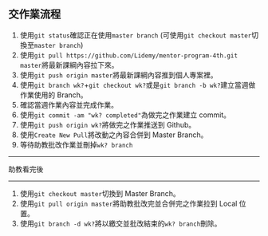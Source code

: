 ## 交作業流程

1. 使用`git status`確認正在使用`master branch` (可使用`git checkout master`切換至`master branch`)
2. 使用`git pull https://github.com/Lidemy/mentor-program-4th.git master`將最新課綱內容拉下來。
2. 使用`git push origin master`將最新課綱內容推到個人專案裡。
3. 使用`git branch wk?`+`git checkout wk?`或是`git branch -b wk?`建立當週做作業使用的 Branch。
4. 確認當週作業內容並完成作業。
5. 使用`git commit -am "wk? completed"`為做完之作業建立 commit。
6. 使用`git push origin wk?`將做完之作業推送到 Github。
7. 使用`Create New Pull`將改動之內容合併到 Master Branch。
8. 等待助教批改作業並刪掉`wk? branch`

----------

助教看完後

----------
1. 使用`git checkout master`切換到 Master Branch。
2. 使用`git pull origin master`將助教批改完並合併完之作業拉到 Local 位置。
3. 使用`git branch -d wk?`將以繳交並批改結束的`wk? branch`刪除。
